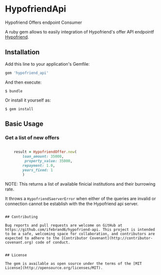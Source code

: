 # HypofriendApi
Hypofriend Offers endpoint Consumer


A ruby gem allows  to easily integration of Hypofriend's offer API endpointf [Hypofriend](https://hypofriend.de/en).  


## Installation

Add this line to your application's Gemfile:

```ruby
gem 'hypofriend_api'
```

And then execute:

    $ bundle

Or install it yourself as:

    $ gem install 

## Basic Usage

### Get a list of new offers

```ruby

	result = HypofriendOffer.new(
        loan_amount: 35000,
         property_value: 35000,
        repayment: 1.0,
        years_fixed: 1
		)

```
NOTE: This returns a list of available finicial institutions and their burrowing  rate.

It throws a `HypofriendSaerverError` when either of the queries  are invalid or connection cannot be establish with the the Hypofriend api server.
```

## Contributing

Bug reports and pull requests are welcome on GitHub at https://github.com/ifebrand6/hypofriend-api. This project is intended to be a safe, welcoming space for collaboration, and contributors are expected to adhere to the [Contributor Covenant](http://contributor-covenant.org) code of conduct.


## License

The gem is available as open source under the terms of the [MIT License](http://opensource.org/licenses/MIT).
